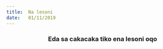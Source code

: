 ```yaml
---
title:  Na lesoni
date:   01/11/2019
---
```


### <center>Eda sa cakacaka tiko ena lesoni oqo</center>